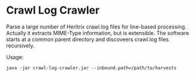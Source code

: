# Crawl Log Crawler

Parse a large number of Heritrix crawl.log files for line-based processing.
Actually it extracts MIME-Type information, but is extensible. The software
starts at a common parent directory and discoveers crawl.log files recursively.

Usage:

    java -jar crawl-log-crawler.jar --inbound.path=/path/to/harvests
